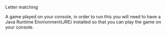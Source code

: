 Letter matching<br>

A game played on your console, in order to run this you will need to have a Java Runtime Environment(JRE) installed so that you can play the game on your console.
